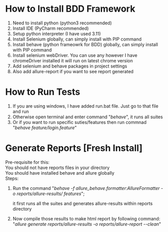 # How to Install BDD Framework
 1. Need to install python (python3 recommended)
 2. Install IDE (PyCharm recommended)
 3. Setup python interpreter (I have used 3.11)
 4. Install Selenium globally, can simply install with PIP command
 5. Install behave (python frameowrk for BDD) globally, can simply install with PIP command
 6. Install selenium webDriver. You can use any however I have chromeDriver installed it will run on latest chrome version
 7. Add selenium and behave packages in project settings
 8. Also add allure-report if you want to see report generated
 
 # How to Run Tests
 1. If you are using windows, I have added run.bat file. Just go to that file and run
 2. Otherwise open terminal and enter command "*behave*", it runs all suites
 3. Or if you want to run specific suties/features then run commnad "*behave feature/login.feature*"
 
 # Generate Reports [Fresh Install]
 Pre-requisite for this:</br>
 You should not have reports files in your directory</br>
 You should have installed behave and allure globally</br>
 Steps: </br>
 1. Run the command "*behave -f allure_behave.formatter:AllureFormatter -o reports/allure-results/ features*"; <p>it first runs all the suites and
 generates allure-results within reports directory</p>
 2. Now compile those results to make html report by following command: </br>
    "*allure generate reports/allure-results -o reports/allure-report --clean*"
